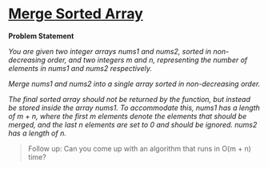 # [Merge Sorted Array](https://leetcode.com/problems/merge-sorted-array/description/)

**Problem Statement**

_You are given two integer arrays nums1 and nums2, sorted in non-decreasing order, and two integers m and n, representing the number of elements in nums1 and nums2 respectively._

_Merge nums1 and nums2 into a single array sorted in non-decreasing order._

_The final sorted array should not be returned by the function, but instead be stored inside the array nums1. To accommodate this, nums1 has a length of m + n, where the first m elements denote the elements that should be merged, and the last n elements are set to 0 and should be ignored. nums2 has a length of n._

> Follow up: Can you come up with an algorithm that runs in O(m + n) time?
